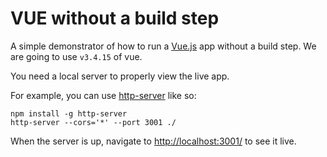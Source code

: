 # VUE without a build step

A simple demonstrator of how to run a [Vue.js](https://vuejs.org/) app without a build step. We are going to use `v3.4.15` of vue.

You need a local server to properly view the live app.

For example, you can use [http-server](https://www.npmjs.com/package/http-server) like so:

```shell
npm install -g http-server
http-server --cors='*' --port 3001 ./
```

When the server is up, navigate to [http://localhost:3001/](http://localhost:3001/) to see it live.
